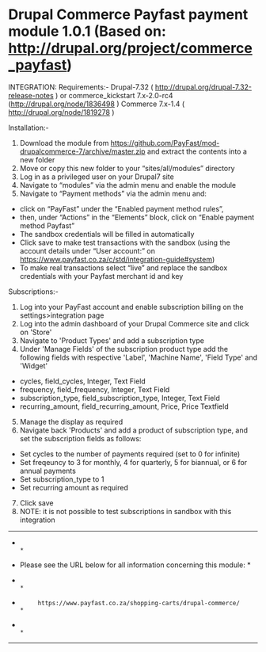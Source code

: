 Drupal Commerce Payfast payment module 1.0.1 (Based on:  http://drupal.org/project/commerce_payfast)
=============================================

INTEGRATION:
Requirements:-
Drupal-7.32 ( http://drupal.org/drupal-7.32-release-notes ) or commerce_kickstart 7.x-2.0-rc4 (http://drupal.org/node/1836498 )
Commerce 7.x-1.4 ( http://drupal.org/node/1819278 )

Installation:-
1. Download the module from https://github.com/PayFast/mod-drupalcommerce-7/archive/master.zip and extract the contents into a new folder
2. Move or copy this new folder to your “sites/all/modules” directory
3. Log in as a privileged user on your Drupal7 site
4. Navigate to “modules” via the admin menu and enable the module
5. Navigate to “Payment methods” via the admin menu and:
- click on “PayFast” under the “Enabled payment method rules”,
- then, under “Actions” in the “Elements” block, click on “Enable payment method Payfast”
- The sandbox credentials will be filled in automatically
- Click save to make test transactions with the sandbox (using the account details under “User account:” on https://www.payfast.co.za/c/std/integration-guide#system)
- To make real transactions select “live” and replace the sandbox credentials with your Payfast merchant id and key

Subscriptions:-
1. Log into your PayFast account and enable subscription billing on the settings>integration page
2. Log into the admin dashboard of your Drupal Commerce site and click on 'Store'
3. Navigate to 'Product Types' and add a subscription type
4. Under 'Manage Fields' of the subscription product type add the following fields with respective 'Label', 'Machine Name', 'Field Type' and 'Widget'
- cycles, field_cycles, Integer, Text Field
- frequency, field_frequency, Integer, Text Field
- subscription_type, field_subscription_type, Integer, Text Field
- recurring_amount, field_recurring_amount, Price, Price Textfield
5. Manage the display as required
6. Navigate back 'Products' and add a product of subscription type, and set the subscription fields as follows:
- Set cycles to the number of payments required (set to 0 for infinite)
- Set freqeuncy to 3 for monthly, 4 for quarterly, 5 for biannual, or 6 for annual payments
- Set subscription_type to 1
- Set recurring amount as required
7. Click save
8. NOTE: it is not possible to test subscriptions in sandbox with this integration


******************************************************************************
*                                                                            *
*    Please see the URL below for all information concerning this module:    *
*                                                                            *
*          https://www.payfast.co.za/shopping-carts/drupal-commerce/         *
*                                                                            *
******************************************************************************
